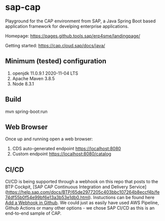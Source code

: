 # sap-cap

Playground for the CAP environment from SAP, a Java Spring Boot based application framework for develping enterprise applications.

Homepage: https://pages.github.tools.sap/erp4sme/landingpage/

Getting started: https://cap.cloud.sap/docs/java/

## Minimum (tested) configuration

1. openjdk 11.0.9.1 2020-11-04 LTS
2. Apache Maven 3.8.5
3. Node 8.3.1

## Build

mvn spring-boot:run

## Web Browser

Once up and running open a web browser: 

1. CDS auto-generated endpoint [https://localhost:8080](http://localhost:8080/)
2. Custom endpoint [https://localhost:8080/catalog](http://localhost:8080/catalog/)

## CI/CD

CI/CD is being supported through a webhook on this repo that posts to the BTP Cockpit, [SAP CAP Continuous Integration and Delivery Service] (https://help.sap.com/docs/BTP/65de2977205c403bbc107264b8eccf4b/fe74df55b0f54e99bf6e13a3b53e1db0.html).  Instuctions can be found here [Add a Webhook in Github](https://help.sap.com/docs/CONTINUOUS_DELIVERY/99c72101f7ee40d0b2deb4df72ba1ad3/090d4aaa9628426b91c90e8284213040.html).  We could just as easily have used AWS Pipeline, Github Actions or many other options - we chose SAP CI/CD as this is an end-to-end sample of CAP.
